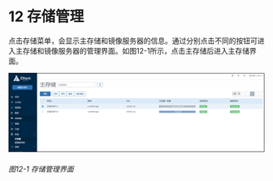 # 12 存储管理

点击存储菜单，会显示主存储和镜像服务器的信息。通过分别点击不同的按钮可进入主存储和镜像服务器的管理界面。如图12-1所示，点击主存储后进入主存储界面。

![png](../images/12-1.png "图12-1 存储管理界面")

###### 图12-1 存储管理界面



